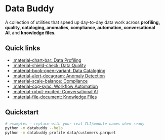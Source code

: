 ﻿# Data Buddy

A collection of utilities that speed up day-to-day data work across **profiling, quality, cataloging, anomalies, compliance, automation, conversational AI**, and **knowledge files**.

## Quick links

- [:material-chart-bar: Data Profiling](data-profiling.md)
- [:material-shield-check: Data Quality](data-quality.md)
- [:material-book-open-variant: Data Cataloging](data-cataloging.md)
- [:material-alert-decagram: Anomaly Detection](anomaly-detection.md)
- [:material-scale-balance: Compliance](compliance.md)
- [:material-cog-sync: Workflow Automation](workflow-automation.md)
- [:material-robot-excited: Conversational AI](conversational-ai.md)
- [:material-file-document: Knowledge Files](knowledge-files.md)

## Quickstart

```bash
# examples – replace with your real CLI/module names when ready
python -m databuddy --help
python -m databuddy profile data/customers.parquet
